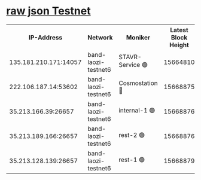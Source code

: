 
[raw json Testnet](https://rpc-check.bandt.stavr.tech/bandt/rpcbandt_result.json)
=

<table><tr><th>IP-Address</th><th>Network</th><th>Moniker</th><th>Latest Block Height</th><th>Earliest Block Height</th><th>Catching Up</th><th>Tx Index</th><th>Voting Power</th><th>Scan Time</th></tr><tr><td>135.181.210.171:14057</td><td>band-laozi-testnet6</td><td>STAVR-Service 🟢</td><td>15664810</td><td>15322501</td><td>False</td><td>on</td><td>0</td><td>2024-02-08T23:39:22.944376517UTC</td></tr><tr><td>222.106.187.14:53602</td><td>band-laozi-testnet6</td><td>Cosmostation 🔴</td><td>15668875</td><td>15423001</td><td>False</td><td>on</td><td>2203623</td><td>2024-02-08T23:39:24.419331591UTC</td></tr><tr><td>35.213.166.39:26657</td><td>band-laozi-testnet6</td><td>internal-1 🟢</td><td>15668876</td><td>15568876</td><td>False</td><td>on</td><td>0</td><td>2024-02-08T23:39:26.360021231UTC</td></tr><tr><td>35.213.189.166:26657</td><td>band-laozi-testnet6</td><td>rest-2 🟢</td><td>15668876</td><td>15568876</td><td>False</td><td>on</td><td>0</td><td>2024-02-08T23:39:27.335884883UTC</td></tr><tr><td>35.213.128.139:26657</td><td>band-laozi-testnet6</td><td>rest-1 🟢</td><td>15668879</td><td>15568878</td><td>False</td><td>on</td><td>0</td><td>2024-02-08T23:39:32.387488084UTC</td></tr></table>
